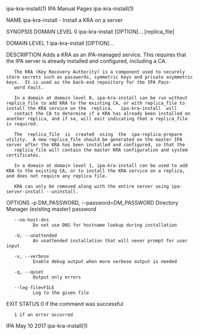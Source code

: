 ipa-kra-install(1)                                                                             IPA Manual Pages                                                                            ipa-kra-install(1)



NAME
       ipa-kra-install - Install a KRA on a server

SYNOPSIS
   DOMAIN LEVEL 0
       ipa-kra-install [OPTION]... [replica_file]

   DOMAIN LEVEL 1
       ipa-kra-install [OPTION]...

DESCRIPTION
       Adds a KRA as an IPA-managed service. This requires that the IPA server is already installed and configured, including a CA.

       The KRA (Key Recovery Authority) is a component used to securely store secrets such as passwords, symmetric keys and private asymmetric keys.  It is used as the back-end repository for the IPA Pass‐
       word Vault.

       In a domain at domain level 0, ipa-kra-install can be run without replica_file to add KRA to the existing CA, or with replica_file to install the KRA service on the  replica.   ipa-kra-install  will
       contact the CA to determine if a KRA has already been installed on another replica, and if so, will exit indicating that a replica_file is required.

       The  replica_file  is  created  using  the  ipa-replica-prepare utility.  A new replica_file should be generated on the master IPA server after the KRA has been installed and configured, so that the
       replica_file will contain the master KRA configuration and system certificates.

       In a domain at domain level 1, ipa-kra-install can be used to add KRA to the existing CA, or to install the KRA service on a replica, and does not require any replica file.

       KRA can only be removed along with the entire server using ipa-server-install --uninstall.

OPTIONS
       -p DM_PASSWORD, --password=DM_PASSWORD
              Directory Manager (existing master) password

       --no-host-dns
              Do not use DNS for hostname lookup during installation

       -U, --unattended
              An unattended installation that will never prompt for user input

       -v, --verbose
              Enable debug output when more verbose output is needed

       -q, --quiet
              Output only errors

       --log-file=FILE
              Log to the given file

EXIT STATUS
       0 if the command was successful

       1 if an error occurred



IPA                                                                                              May 10 2017                                                                               ipa-kra-install(1)
